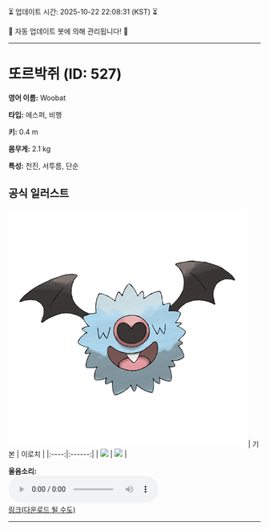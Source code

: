 
⏳ 업데이트 시간: 2025-10-22 22:08:31 (KST) ⏳

🤖 자동 업데이트 봇에 의해 관리됩니다! 🤖

---

# 또르박쥐 (ID: 527)
**영어 이름:** Woobat

**타입:** 에스퍼, 비행

**키:** 0.4 m

**몸무게:** 2.1 kg

**특성:** 천진, 서투름, 단순

## 공식 일러스트
![](https://raw.githubusercontent.com/PokeAPI/sprites/master/sprites/pokemon/other/official-artwork/527.png)
| 기본 | 이로치 |
|:----:|:------:|
| <img src="http://play.pokemonshowdown.com/sprites/ani/woobat.gif" width="200"> | <img src="http://play.pokemonshowdown.com/sprites/ani-shiny/woobat.gif" width="200"> |

**울음소리:**<br><audio controls src="https://raw.githubusercontent.com/PokeAPI/cries/main/cries/pokemon/latest/527.ogg"></audio><br> [링크(다운로드 될 수도)](https://raw.githubusercontent.com/PokeAPI/cries/main/cries/pokemon/latest/527.ogg)


---
